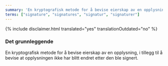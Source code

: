 ```yaml
---
summary: 'En kryptografisk metode for å bevise eierskap av en opplysning, i tillegg til å bevise at opplysningen ikke har blitt endret etter den ble signert'
terms: ["signature", "signatures", "signatur", "signaturer"]
---
```


{% include disclaimer.html translated="yes" translationOutdated="no" %}

### Det grunnleggende

En kryptografisk metode for å bevise eierskap av en opplysning, i tillegg
til å bevise at opplysningen ikke har blitt endret etter den ble signert.
